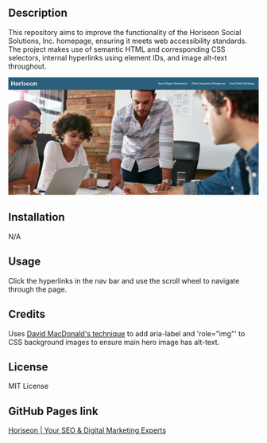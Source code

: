## Description

This repository aims to improve the functionality of the Horiseon Social Solutions, Inc. homepage, ensuring it meets web accessibility standards. The project makes use of semantic HTML and corresponding CSS selectors, internal hyperlinks using element IDs, and image alt-text throughout. 



![screenshot of Horiseon homepage nav bar and hero image](assets/images/horiseon-screenshot.png)


## Installation

N/A

## Usage

Click the hyperlinks in the nav bar and use the scroll wheel to navigate through the page.

## Credits

Uses [David MacDonald's technique](http://www.davidmacd.com/blog/alternate-text-for-css-background-images.html) to add aria-label and 'role="img"' to CSS background images to ensure main hero image has alt-text.

## License

MIT License

## GitHub Pages link

[Horiseon | Your SEO & Digital Marketing Experts](https://zerofloat.github.io/module_1_challenge/)
